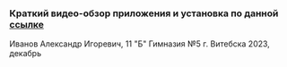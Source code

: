 ### Краткий видео-обзор приложения и установка по данной [ссылке](https://youtu.be/bRouzkqbpRw)
Иванов Александр Игоревич, 11 "Б" Гимназия №5 г. Витебска
2023, декабрь
